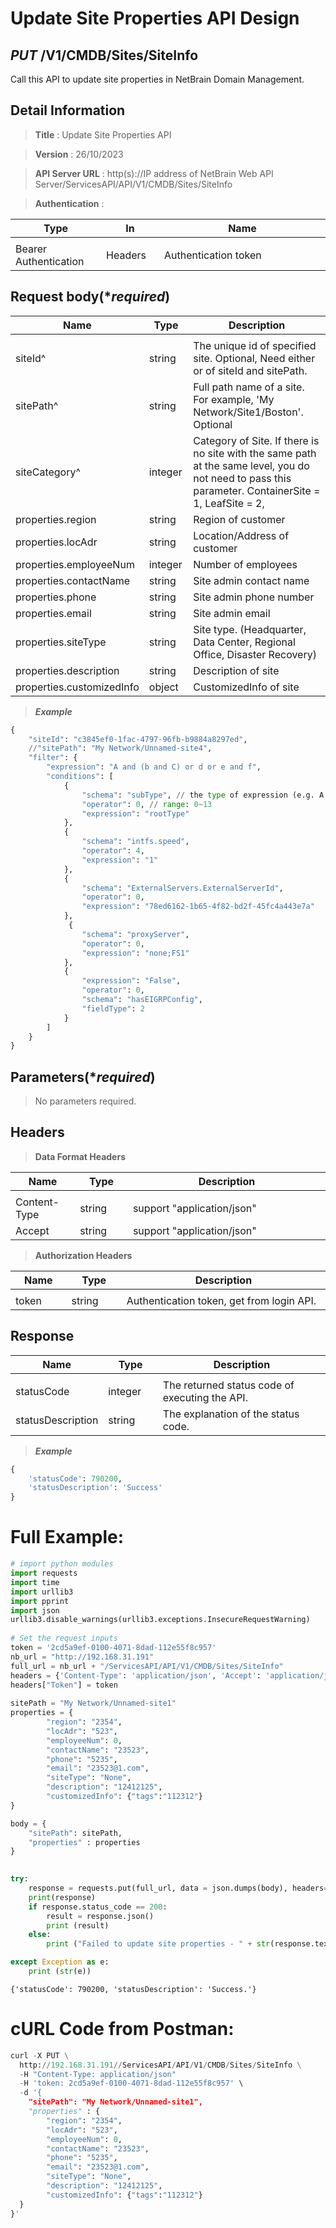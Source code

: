 # Update Site Properties API Design
 
## ***PUT*** /V1/CMDB/Sites/SiteInfo
Call this API to update site properties in NetBrain Domain Management.
 
## Detail Information
 
> **Title** : Update Site Properties API<br>
 
> **Version** : 26/10/2023
 
> **API Server URL** : http(s)://IP address of NetBrain Web API Server/ServicesAPI/API/V1/CMDB/Sites/SiteInfo
 
> **Authentication** :
 
|**Type**|**In**|**Name**|
|------|------|------|
|<img width=100/>|<img width=100/>|<img width=500/>|
|Bearer Authentication| Headers | Authentication token |

## Request body(****required***)
 
|**Name**|**Type**|**Description**|
|------|------|------|
|<img width=100/>|<img width=100/>|<img width=500/>|
| siteId^ | string | The unique id of specified site. Optional, Need either or of siteId and sitePath. |
| sitePath^ | string | Full path name of a site. For example, 'My Network/Site1/Boston'. Optional |
| siteCategory^ | integer | Category of Site. If there is no site with the same path at the same level, you do not need to pass this parameter. ContainerSite = 1, LeafSite = 2, |
| properties.region | string | Region of customer |
| properties.locAdr | string | Location/Address of customer |
| properties.employeeNum | integer | Number of employees |
| properties.contactName | string | Site admin contact name |
| properties.phone | string | Site admin phone number |
| properties.email | string | Site admin email |
| properties.siteType | string | Site type. (Headquarter, Data Center, Regional Office, Disaster Recovery) |
| properties.description | string | Description of site |
| properties.customizedInfo | object | CustomizedInfo of site |
 
> ***Example***
 
 
```python
{
    "siteId": "c3845ef0-1fac-4797-96fb-b9884a8297ed",
    //"sitePath": "My Network/Unnamed-site4",
    "filter": {
        "expression": "A and (b and C) or d or e and f",
        "conditions": [
            {
                "schema": "subType", // the type of expression (e.g. A and B) should match with the type of the schema
                "operator": 0, // range: 0~13
                "expression": "rootType"
            },
            {
                "schema": "intfs.speed",
                "operator": 4,
                "expression": "1"
            },
            {
                "schema": "ExternalServers.ExternalServerId",
                "operator": 0,
                "expression": "78ed6162-1b65-4f82-bd2f-45fc4a443e7a"
            },
             {
                "schema": "proxyServer",
                "operator": 0,
                "expression": "none;FS1"
            },
            {
                "expression": "False",
                "operator": 0,
                "schema": "hasEIGRPConfig",
                "fieldType": 2
            }
        ]
    }
}
```
 
## Parameters(****required***)
 
>No parameters required.
 
## Headers
 
> **Data Format Headers**
 
|**Name**|**Type**|**Description**|
|------|------|------|
|<img width=100/>|<img width=100/>|<img width=500/>|
| Content-Type | string  | support "application/json" |
| Accept | string  | support "application/json" |
 
> **Authorization Headers**
 
|**Name**|**Type**|**Description**|
|------|------|------|
|<img width=100/>|<img width=100/>|<img width=500/>|
| token | string  | Authentication token, get from login API. |
 
## Response
 
|**Name**|**Type**|**Description**|
|------|------|------|
|<img width=100/>|<img width=100/>|<img width=500/>|
| statusCode| integer | The returned status code of executing the API. |
| statusDescription | string | The explanation of the status code. |
 
> ***Example***
 
 
```python
{
    'statusCode': 790200,
    'statusDescription': 'Success'
}
```
 
# Full Example:
 
 
```python
# import python modules
import requests
import time
import urllib3
import pprint
import json
urllib3.disable_warnings(urllib3.exceptions.InsecureRequestWarning)
 
# Set the request inputs
token = '2cd5a9ef-0100-4071-8dad-112e55f8c957'
nb_url = "http://192.168.31.191"
full_url = nb_url + "/ServicesAPI/API/V1/CMDB/Sites/SiteInfo"
headers = {'Content-Type': 'application/json', 'Accept': 'application/json'}
headers["Token"] = token
 
sitePath = "My Network/Unnamed-site1"
properties = {
        "region": "2354",
        "locAdr": "523",
        "employeeNum": 0,
        "contactName": "23523",
        "phone": "5235",
        "email": "23523@1.com",
        "siteType": "None",
        "description": "12412125",
        "customizedInfo": {"tags":"112312"}
}

body = {
    "sitePath": sitePath,
    "properties" : properties
}

 
try:
    response = requests.put(full_url, data = json.dumps(body), headers=headers, verify=False)
    print(response)
    if response.status_code == 200:
        result = response.json()
        print (result)
    else:
        print ("Failed to update site properties - " + str(response.text))

except Exception as e:
    print (str(e)) 

```
 
    {'statusCode': 790200, 'statusDescription': 'Success.'}
     
 
# cURL Code from Postman:
 
 
```python
curl -X PUT \
  http://192.168.31.191//ServicesAPI/API/V1/CMDB/Sites/SiteInfo \
  -H "Content-Type: application/json"
  -H 'token: 2cd5a9ef-0100-4071-8dad-112e55f8c957' \
  -d '{
    "sitePath": "My Network/Unnamed-site1",
    "properties" : {
        "region": "2354",
        "locAdr": "523",
        "employeeNum": 0,
        "contactName": "23523",
        "phone": "5235",
        "email": "23523@1.com",
        "siteType": "None",
        "description": "12412125",
        "customizedInfo": {"tags":"112312"}
  }
}'
```